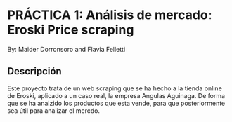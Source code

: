 # <b>PRÁCTICA 1: Análisis de mercado: Eroski Price scraping</b>

By: Maider Dorronsoro and Flavia Felletti

## Descripción
Este proyecto trata de un web scraping que se ha hecho a la tienda online de Eroski, aplicado a un caso real, la empresa Angulas Aguinaga. De forma que se ha analzido los productos que esta vende, para que posteriormente sea útil para analizar el mercdo.

